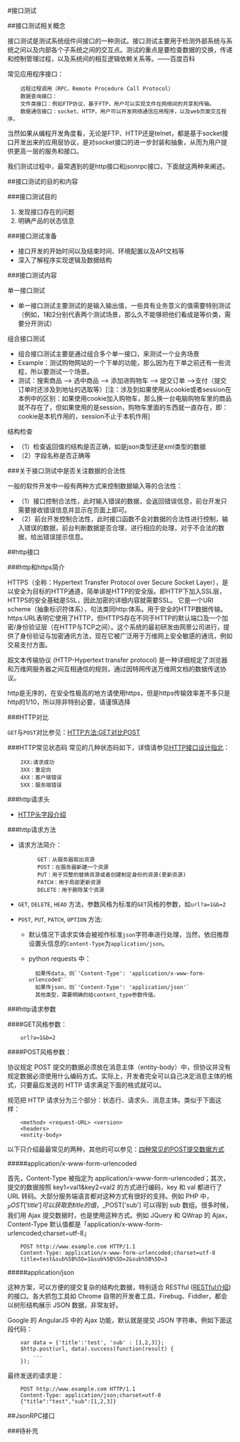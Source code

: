 
#接口测试

##接口测试相关概念

接口测试是测试系统组件间接口的一种测试。接口测试主要用于检测外部系统与系统之间以及内部各个子系统之间的交互点。测试的重点是要检查数据的交换，传递和控制管理过程，以及系统间的相互逻辑依赖关系等。——百度百科

常见应用程序接口：

		远程过程调用（RPC，Remote Procedure Call Protocol）
		数据查询接口：
		文件类接口：例如FTP协议，基于FTP，用户可以实现文件在网络间的共享和传输。
		数据通信接口：socket、HTTP，用户可以开发网络通信应用程序，以及web页面交互程序。
	
当然如果从编程开发角度看，无论是FTP、HTTP还是telnet，都是基于socket接口开发出来的应用层协议，是对socket接口的进一步封装和抽象，从而为用户提供更高一层的服务和接口。

我们测试过程中，最常遇到的是http接口和jsonrpc接口，下面就这两种来阐述。

##接口测试的目的和内容

###接口测试目的

1. 发现接口存在的问题
2. 明确产品的状态信息


###接口测试准备

* 接口开发的​开始时间以及结束时间、环境配置以及API文档等
* 深入了解程序实现逻辑及数据结构

###接口测试内容

单一接口测试

* 单一接口测试主要测试的是输入输出值，一些具有业务意义的值​需要特别测试（例如，1和2分别代表两个测试场景，那么久不能够把他们看成是等价类，需要分开测试）

组合接口测试

* 组合​接口测试主要是通过组合多个单一接口，来测试一个业务场景
* Example：测试购物网站的一个下单的功能，那么因为在下单之前还有一些流程，所以要测试一个场景。
* 测试：搜索商品 --> 选中商品 --> 添加进购物车 --> 提交订单 -->支付（提交订单时还涉及到地址的选取等）[注：涉及到如果使用从cookie或者session在本例中的区别：如果使用cookie加入购物车，那么换一台电脑购物车里的商品就不存在了，但如果使用的是session，购物车里面的东西就一直存在，即：cookie是本机作用的，session不止于本机作用]

结构检查

* （1）​检查返回值的结构是否正确，如是json类型还是xml类型的数据
* （2）字段名称是否正确​等

###关于接口测试中是否关注数据的合法性

一般的软件开发中一般有两种方式来控制数据输入等的合法性：

* （1）接口控制合法性，此时输入错误的数据，会返回错误信息，前台开发只需要接收错误信息并显示在页面上即可。
* （2）​​前台开发控制合法性，此时接口函数不会对数据的合法性进行控制，输入错误的数据，前台判断数据是否合理，进行相应的处理，对于不合法的数据，给出错误提示信息。

##http接口

###http和https简介

HTTPS（全称：Hypertext Transfer Protocol over Secure Socket Layer），是以安全为目标的HTTP通道，简单讲是HTTP的安全版。即HTTP下加入SSL层，HTTPS的安全基础是SSL，因此加密的详细内容就需要SSL。 它是一个URI scheme（抽象标识符体系），句法类同http:体系。用于安全的HTTP数据传输。https:URL表明它使用了HTTP，但HTTPS存在不同于HTTP的默认端口及一个加密/身份验证层（在HTTP与TCP之间）。这个系统的最初研发由网景公司进行，提供了身份验证与加密通讯方法，现在它被广泛用于万维网上安全敏感的通讯，例如交易支付方面。

超文本传输协议 (HTTP-Hypertext transfer protocol) 是一种详细规定了浏览器和万维网服务器之间互相通信的规则，通过因特网传送万维网文档的数据传送协议。

http是无序的，在安全性极高的地方请使用https，但是https传输效率差不多只是http的1/10，所以除非特别必要，请谨慎选择

###HTTP对比

`GET`与`POST`对比参见：[HTTP方法:GET对比POST](http://www.w3school.com.cn/tags/html_ref_httpmethods.asp)

###HTTP常见状态码
常见的几种状态码如下，详情请参见[HTTP接口设计指北](http://vergil.cn/archives/62)：
	
		2XX:请求成功
		3XX：重定向
		4XX：客户端错误
		5XX：服务端错误
		
###http请求头

* [HTTP头字段介绍](https://zh.wikipedia.org/wiki/HTTP%E5%A4%B4%E5%AD%97%E6%AE%B5%E5%88%97%E8%A1%A8)

###http请求方法
		
* 请求方法简介：
	
			GET：从服务器取出资源
			POST：在服务器新建一个资源
			PUT：用于完整的替换资源或者创建制定身份的资源(更新资源)
			PATCH：用于局部更新资源
			DELETE：用于删除某个资源
			
* `GET`, `DELETE`, `HEAD` 方法，参数风格为标准的`GET`风格的参数，如`url?a=1&b=2`
* `POST`, `PUT`, `PATCH`, `OPTION` 方法:
	* 默认情况下请求实体会被视作标准`json`字符串进行处理，当然，依旧推荐设置头信息的`Content-Type`为`application/json`。
	* python requests 中：
		
			如果传data，则`'Content-Type': 'application/x-www-form-urlencoded'`
			如果传json，则`'Content-Type': 'application/json'`
			其他类型，需要明确的给content_type参数传值。
	
###http请求参数

####GET风格参数：

		url?a=1&b=2

####POST风格参数：

协议规定 POST 提交的数据必须放在消息主体（entity-body）中，但协议并没有规定数据必须使用什么编码方式。实际上，开发者完全可以自己决定消息主体的格式，只要最后发送的 HTTP 请求满足下面的格式就可以。

规范把 HTTP 请求分为三个部分：状态行、请求头、消息主体。类似于下面这样：
	
		<method> <request-URL> <version>
		<headers>
		<entity-body>
		
以下只介绍最最常见的两种，其他的可以参见：[四种常见的POST提交数据方式](https://imququ.com/post/four-ways-to-post-data-in-http.html)
		
#####application/x-www-form-urlencoded

首先，Content-Type 被指定为 application/x-www-form-urlencoded；其次，提交的数据按照 key1=val1&key2=val2 的方式进行编码，key 和 val 都进行了 URL 转码。大部分服务端语言都对这种方式有很好的支持。例如 PHP 中，$_POST['title'] 可以获取到 title 的值，$_POST['sub'] 可以得到 sub 数组。很多时候，我们用 Ajax 提交数据时，也是使用这种方式。例如 JQuery 和 QWrap 的 Ajax，Content-Type 默认值都是「application/x-www-form-urlencoded;charset=utf-8」
	
		POST http://www.example.com HTTP/1.1
		Content-Type: application/x-www-form-urlencoded;charset=utf-8
		title=test&sub%5B%5D=1&sub%5B%5D=2&sub%5B%5D=3

#####application/json

这种方案，可以方便的提交复杂的结构化数据，特别适合 RESTful ([RESTful介绍](http://www.ruanyifeng.com/blog/2014/05/restful_api.html))的接口。各大抓包工具如 Chrome 自带的开发者工具、Firebug、Fiddler，都会以树形结构展示 JSON 数据，非常友好。

Google 的 AngularJS 中的 Ajax 功能，默认就是提交 JSON 字符串。例如下面这段代码：

		var data = {'title':'test', 'sub' : [1,2,3]};
		$http.post(url, data).success(function(result) {
    		...
		});
		
最终发送的请求是：

		POST http://www.example.com HTTP/1.1 
		Content-Type: application/json;charset=utf-8
		{"title":"test","sub":[1,2,3]}

##JsonRPC接口

###待补充


	